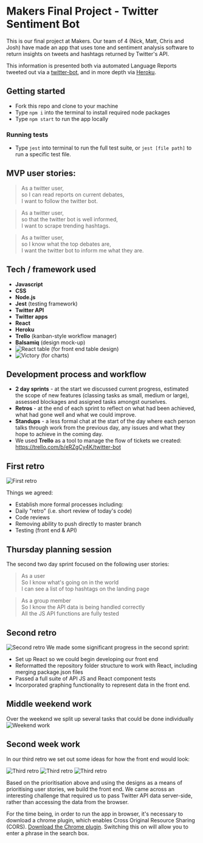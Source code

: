# Makers Final Project - Twitter Sentiment Bot

This is our final project at Makers. Our team of 4 (Nick, Matt, Chris and Josh) have made an app that uses tone and sentiment analysis software to return insights on tweets and hashtags returned by Twitter's API.  

This information is presented both via automated Language Reports tweeted out via a [twitter-bot](https://twitter.com/BotAnalysis), and in more depth via [Heroku](https://sentiment-analysis-twitter-bot.herokuapp.com/).  

## Getting started
* Fork this repo and clone to your machine
* Type ```npm i``` into the terminal to install required node packages  
* Type ```npm start``` to run the app locally

### Running tests
* Type ```jest``` into terminal to run the full test suite, or ```jest [file path]``` to run a specific test file.   

## MVP user stories:
> As a twitter user,  
> so I can read reports on current debates,  
> I want to follow the twitter bot.  

> As a twitter user,  
> so that the twitter bot is well informed,  
> I want to scrape trending hashtags.

> As a twitter user,  
> so I know what the top debates are,  
> I want the twitter bot to inform me what they are.

## Tech / framework used
* __Javascript__
* __CSS__
* __Node.js__
* __Jest__ (testing framework)
* __Twitter API__
* __Twitter apps__
* __React__
* __Heroku__
* __Trello__ (kanban-style workflow manager)
* __Balsamiq__ (design mock-up)
* ![__React table__](https://react-table.js.org/#/story/readme) (for front end table design)
* ![__Victory__](https://formidable.com/open-source/victory/) (for charts)

## Development process and workflow
* __2 day sprints__ - at the start we discussed current progress, estimated the scope of new features (classing tasks as  small, medium or large), assessed blockages and assigned tasks amongst ourselves.
* __Retros__ - at the end of each sprint to reflect on what had been achieved, what had gone well and what we could improve.
* __Standups__ - a less formal chat at the start of the day where each person talks through work from the previous day, any issues and what they hope to achieve in the coming day.
* We used __Trello__ as a tool to manage the flow of tickets we created: https://trello.com/b/eRZgCy4K/twitter-bot

## First retro

![First retro](/assets/retro1.jpg "retro")

Things we agreed:

- Establish more formal processes including:
- Daily "retro" (i.e. short review of today's code)
- Code reviews
- Removing ability to push directly to master branch
- Testing (front end & API)


## Thursday planning session  

The second two day sprint focused on the following user stories:

> As a user  
> So I know what's going on in the world  
> I can see a list of top hashtags on the landing page  

> As a group member  
> So I know the API data is being handled correctly  
> All the JS API functions are fully tested  

## Second retro

![Second retro](/assets/retro2.JPG "retro 2")
We made some significant progress in the second sprint:  
- Set up React so we could begin developing our front end
- Reformatted the repository folder structure to work with React, including merging package.json files
- Passed a full suite of API JS and React component tests
- Incorporated graphing functionality to represent data in the front end.

## Middle weekend work

Over the weekend we split up several tasks that could be done individually
![Weekend work](/assets/weekend_work.JPG "weekend-work")


## Second week work

In our third retro we set out some ideas for how the front end would look:

![Third retro](/assets/retro3.jpg "retro 3")
![Third retro](/assets/retro3.1.jpg "retro 3")
![Third retro](/assets/retro3.1.2.jpg "retro 3")

Based on the prioritisation above and using the designs as a means of prioritising user stories, we build the front end. We came across an interesting challenge that required us to pass Twitter API data server-side, rather than accessing the data from the browser.

For the time being, in order to run the app in browser, it's necessary to download a chrome plugin, which enables Cross Original Resource Sharing (CORS). [Download the Chrome plugin](https://chrome.google.com/webstore/detail/allow-control-allow-origi/nlfbmbojpeacfghkpbjhddihlkkiljbi). Switching this on will allow you to enter a phrase in the search box.

